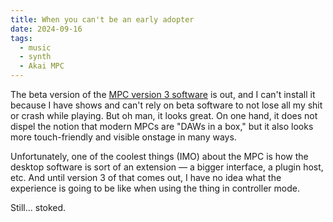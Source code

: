 ```yaml
---
title: When you can't be an early adopter
date: 2024-09-16
tags:
  - music
  - synth
  - Akai MPC
---
```

The beta version of the [MPC version 3 software](https://www.akaipro.com/mpc3) is out, and I can't install it because I have shows and can't rely on beta software to not lose all my shit or crash while playing. But oh man, it looks great. On one hand, it does not dispel the notion that modern MPCs are "DAWs in a box," but it also looks more touch-friendly and visible onstage in many ways.

Unfortunately, one of the coolest things (IMO) about the MPC is how the desktop software is sort of an extension — a bigger interface, a plugin host, etc. And until version 3 of that comes out, I have no idea what the experience is going to be like when using the thing in controller mode.

Still... stoked.
